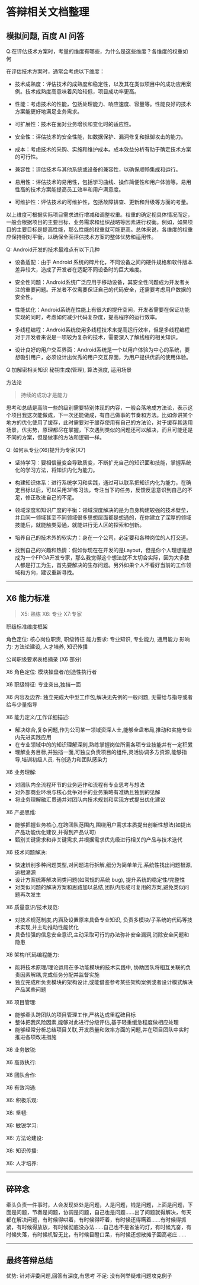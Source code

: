 
# 答辩相关文档整理

## 模拟问题, 百度 AI 问答

Q:在评估技术方案时，考量的维度有哪些，为什么是这些维度？各维度的权重如何


在评估技术方案时，通常会考虑以下维度：

- 技术成熟度：评估技术的成熟度和稳定性，以及其在类似项目中的成功应用案例。技术成熟度高意味着风险较低，项目成功率更高。
  
- 性能：考虑技术的性能，包括处理能力、响应速度、容量等。性能良好的技术方案能更好地满足业务需求。
  
- 可扩展性：技术在面对业务增长和变化时的适应性。

- 安全性：评估技术的安全性能，如数据保护、漏洞修复和抵御攻击的能力。

- 成本：考虑技术的采购、实施和维护成本。成本效益分析有助于确定技术方案的可行性。

- 兼容性：评估技术与其他系统或设备的兼容性，以确保顺畅集成和运行。

- 易用性：评估技术的易用性，包括学习曲线、操作简便性和用户体验等。易用性高的技术方案能提高员工效率和用户满意度。

- 可维护性：评估技术的可维护性，包括故障排查、更新和升级等方面的考量。

以上维度可根据实际项目需求进行增减和调整权重。权重的确定视具体情况而定，一般会根据项目的主要目标、业务需求和组织战略等因素进行权衡。例如，如果项目的主要目标是提高性能，那么性能的权重就可能更高。总体来说，各维度的权重应保持相对平衡，以确保全面评估技术方案的整体优势和适用性。


Q: Android开发的技术最难点有以下几种

- 设备适配：由于 Android 系统的碎片化，不同设备之间的硬件规格和软件版本差异较大，造成了开发者在适配不同设备时的巨大难度。
  
- 安全性问题：Android系统广泛应用于移动设备，其安全性问题成为开发者关注的重要问题。开发者不仅需要保证自己的代码安全，还需要考虑用户数据的安全性。

- 性能优化：Android系统在性能上有很大的提升空间，开发者需要在保证功能实现的同时，考虑如何减少代码复杂度，提高程序的运行效率。

- 多线程编程：Android系统使用多线程技术来提高运行效率，但是多线程编程对于开发者来说是一项较为复杂的技术，需要深入了解线程的相关知识。

- 设计良好的用户交互界面：Android系统是一个以用户体验为中心的系统，要想吸引用户，必须设计出优秀的用户交互界面，为用户提供优质的使用体验。


Q:加解密相关知识
秘钥生成(管理), 算法强度, 适用场景


方法论
> 持续的成功才是能力

思考和总结是高阶一些的级别需要特别体现的内容，一般会落地成方法论，表示这个项目我这次能做成，下一次还能做成，有自己做事的节奏和方法。比如你讲某个地方的优化使用了缓存，此时需要对于缓存使用有自己的方法论，对于缓存其适用场景，优劣势，原理都尽在掌握，下次遇到类似的问题还可以解决，而且可能还是不同的方案，但是做事的方法和逻辑一样。

Q: 如何从专业(X6)提升为专家(X7)

- 坚持学习：要相信量变会导致质变，不断扩充自己的知识面和技能，掌握系统化的学习方法，将知识内化为能力。
  
- 构建知识体系：进行系统学习和实践，通过可以联系把知识内化为能力，在确定目标以后，可以采用3F练习法，专注当下的任务，反馈反思意识到自己的不足，修正改进自己的不足。

- 领域深度和知识广度的平衡：领域深度解决的是为自身构建较强的技术壁垒，并且同一领域甚至不同领域很多思想层面都是想通的，在你建立了深厚的领域技能后，就能触类旁通，就能进行无人区的探索和创新。

- 培养自己的技术外的软实力：身在一个公司，必定要和各种岗位的人打交道。

- 找到自己的兴趣和热情：假如你现在在开发的是Layout，但是你个人理想是想成为一个FPGA开发专家，那么我觉得这个想法就不太切合实际，因为大多数人都是打工为生，首先要解决的生存问题。另外如果个人不看好当前的工作领域和方向，建议重新寻找。

---

## X6 能力标准
> X5: 熟练   X6: 专业   X7:专家


职级标准维度框架

角色定位: 核心岗位职责, 职级特征
能力要求: 专业知识, 专业能力, 通用能力
影响力: 方法论建设, 人才培养, 知识传播

公司职级要求表格摘录 (X6 部分)

X6 角色定位: 模块操盘者/创造性执行者

X6 职级特征: 专业突出,独挡一面

X6 内容及边界: 独立完成大中型工作包,解决无先例的一般问题, 无需给与指导或者给与少量指导

X6 能力定义/工作详细描述: 
- 解决综合,复杂问题,作为公司某一领域资深人士,能够全盘布局,推动和实施专业内先进实践应用
- 在专业领域中的的知识理解深刻,熟练掌握岗位所需各项专业技能并有一定积累
- 理解业务目标,并独挡一面,可独立负责项目的组件,灵活协调多方资源,能够指导,培训初级人员. 有创造力和团队感染力


X6 业务理解: 
- 对团队内全流程环节的业务运作和流程有专业思考与想法
- 对外部商业环境与核心竞争对手的业务策略有准确且独到的见解
- 将业务理解融汇贯通并对团队内技术规划和实现方式提出优化建议


X6 产品思维:
- 能够把握业务核心,在跨团队范围内,围绕用户需求本质提出创新性想法(如提出产品功能优化建议,并得到产品认可)
- 甄别关键需求和非关键需求,并根据需求优先级进行相关的产品与技术迭代

X6 技术问题解决:
- 快速辨别多种问题类型,对问题进行拆解,细分为简单单元,系统性找出问题根源,追根溯源
- 设计方案统筹解决同类问题(如常规的系统 bug), 提升系统的稳定性/完整性
- 对类似问题的解决方案和思路加以总结,团队内形成可复用的方案,避免类似问题再次发生

X6 质量意识/技术规范:
- 对技术规范制度,内涵及设置原来具备专业知识, 负责多模块/子系统的代码等技术实现,并主动推动性能优化
- 具备较强的信息安全意识,主动采取可行的办法弥补安全漏洞,消除安全问题和隐患

X6 架构/代码编程能力:
- 能将技术原理/理论运用在多功能模块的技术实践中, 协助团队将相互关联的负责因素解耦,完成任务分配并监督实施
- 独立完成所负责模块的架构设计,或能借鉴参考某些架构案例或者设计模式解决产品某些问题

X6 项目管理:
- 能够牵头跨团队的项目管理工作,严格达成里程碑目标
- 整体把我风险因素,能够对此进行分级评估,基于轻重缓急程度做相应处理
- 能够经常分析总结项目关联,开发质量和效率方面的问题,并在项目团队中实时推进各项改进措施

X6 业务敏锐:

X6 高效执行:

X6 团队合作:

X6 有效沟通:

X6: 积极乐观:

X6: 坚韧:

X6: 敏锐学习:

X6: 方法论建设:

X6: 知识传播:

X6: 人才培养: 

---

## 碎碎念 

牵头负责一件事时，人会发现处处是问题，人是问题，钱是问题，上面是问题，下面是问题，节奏是问题，协调是问题，自己也是问题……出了问题就得解决，每天都在解决问题，有时候得哄着，有时候得吓着，有时候还得瞒着……有时候得抓紧，有时候得放放，有时候彻底没办法……自己也不是省油的灯，有时候亢奋，有时候失落，有时候机智无比，有时候目瞪口呆，有时候还想散摊子回高老庄......



--- 

## 最终答辩总结

优势: 针对评委问题,回答有深度,有思考
不足: 没有列举疑难问题攻克例子

